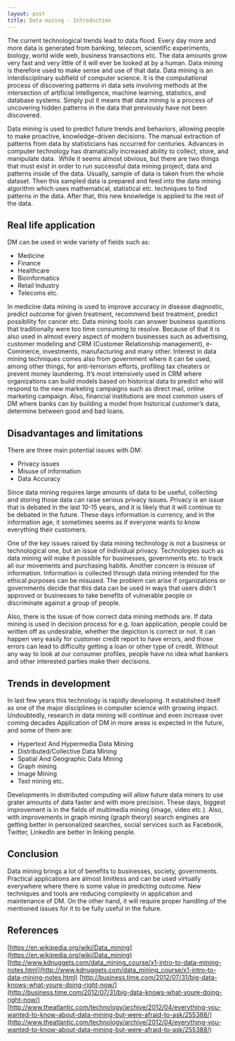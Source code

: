 ```yaml
---
layout: post
title: Data mining - Introduction
---
```


The current technological trends lead to data flood. Every day more and more data is generated from banking, telecom, scientific experiments, biology, world wide web, business transactions etc. The data amounts grow very fast and very little of it will ever be looked at by a human. Data mining is therefore used to make sense and use of that data. 
Data mining is an interdisciplinary subfield of computer science. It is the computational process of discovering patterns in data sets involving methods at the intersection of artificial intelligence, machine learning, statistics, and database systems. Simply put it means that data mining is a process of uncovering hidden patterns in the data that previously have not been discovered. 

Data mining is used to predict future trends and behaviors, allowing people to make proactive, knowledge-driven decisions. 
The manual extraction of patterns from data by statisticians has occurred for centuries. Advances in computer technology has dramatically increased ability to collect, store, and manipulate data. 
While it seems almost obvious, but there are two things that must exist in order to run successful data mining project, data and patterns inside of the data.  Usually, sample of data is taken from the whole dataset. Then this sampled data is prepared and feed into the data mining algorithm which uses mathematical, statistical etc. techniques to find patterns in the data. After that, this new knowledge is applied to the rest of the data.

## Real life application

DM can be used in wide variety of fields such as:
- Medicine 
- Finance
- Healthcare
- Bioinformatics 
- Retail Industry
- Telecoms etc.

In medicine data mining is used to improve accuracy in disease diagnostic, predict outcome for given treatment, recommend best treatment, predict possibility for cancer etc. 
Data mining tools can answer business questions that traditionally were too time consuming to resolve. Because of that it is also used in almost every aspect of modern businesses such as advertising, customer modeling and CRM (Customer Relationship management), e-Commerce, investments, manufacturing and many other. 
Interest in data mining techniques comes also from government where it can be used, among other things, for anti-terrorism efforts, profiling tax cheaters or prevent money laundering.
It’s most intensively used in CRM where organizations can build models based on historical data to predict who will respond to the new marketing campaigns such as direct mail, online marketing campaign. Also, financial institutions are most common users of DM where banks can by building a model from historical customer’s data, determine between good and bad loans.

## Disadvantages and limitations

There are three main potential issues with DM:
- Privacy issues
- Misuse of information
- Data Accuracy

Since data mining requires large amounts of data to be useful, collecting and storing those data can raise serious privacy issues. Privacy is an issue that is debated in the last 10-15 years, and it is likely that it will continue to be debated in the future. These days information is currency, and in the information age, it sometimes seems as if everyone wants to know everything their customers. 

One of the key issues raised by data mining technology is not a business or technological one, but an issue of individual privacy. Technologies such as data mining will make it possible for businesses, governments etc. to track all our movements and purchasing habits.
Another concern is misuse of information. Information is collected through data mining intended for the ethical purposes can be misused. The problem can arise if organizations or governments decide that this data can be used in ways that users didn't approved or businesses to take benefits of vulnerable people or discriminate against a group of people.

Also, there is the issue of how correct data mining methods are. If data mining is used in decision process for e.g. loan application,  people could be written off as undesirable, whether the depiction is correct or not. It can happen very easily for customer credit report to have errors, and those errors can lead to difficulty getting a loan or other type of credit. Without any way to look at our consumer profiles, people have no idea what bankers and other interested parties make their decisions.


## Trends in development

In last few years this technology is rapidly developing. It established itself as one of the major disciplines in computer science with growing impact. Undoubtedly, research in data mining will continue and even increase over coming decades
Application of DM in more areas is expected in the future, and some of them are:
- Hypertext And Hypermedia Data Mining
- Distributed/Collective Data Mining
- Spatial And Geographic Data Mining 
- Graph mining
- Image Mining
- Text mining etc.

Developments in distributed computing will allow future data miners to use grater amounts of data faster and with more precision.
These days, biggest improvement is in the fields of multimedia mining (image, video etc.). Also, with improvements in graph mining (graph theory) search engines are getting better in personalized searches, social services such as Facebook, Twitter, LinkedIn are better in linking people. 

## Conclusion

Data mining brings a lot of benefits to businesses, society, governments. Practical applications are almost limitless and can be used virtually everywhere where there is some value in predicting outcome. New techniques and tools are reducing complexity in application and maintenance of DM.
 On the other hand, it will require proper handling of the mentioned issues for it to be fully useful in the future.

## References

[https://en.wikipedia.org/wiki/Data_mining](https://en.wikipedia.org/wiki/Data_mining)
[http://www.kdnuggets.com/data_mining_course/x1-intro-to-data-mining-notes.html](http://www.kdnuggets.com/data_mining_course/x1-intro-to-data-mining-notes.html)
[http://business.time.com/2012/07/31/big-data-knows-what-youre-doing-right-now/](http://business.time.com/2012/07/31/big-data-knows-what-youre-doing-right-now/)
[http://www.theatlantic.com/technology/archive/2012/04/everything-you-wanted-to-know-about-data-mining-but-were-afraid-to-ask/255388/](http://www.theatlantic.com/technology/archive/2012/04/everything-you-wanted-to-know-about-data-mining-but-were-afraid-to-ask/255388/)